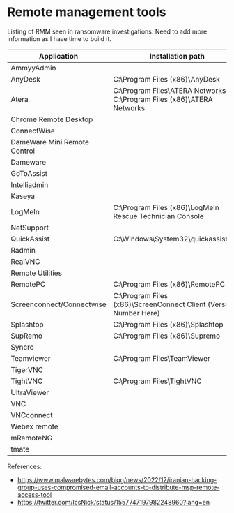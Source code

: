# Remote management tools

Listing of RMM seen in ransomware investigations. Need to add more information as I have time to build it.

|Application|Installation path|
|-|-|
|AmmyyAdmin||
|AnyDesk|C:\Program Files (x86)\AnyDesk|
|Atera|C:\Program Files\ATERA Networks OR C:\Program Files (x86)\ATERA Networks|
|Chrome Remote Desktop||
|ConnectWise||
|DameWare Mini Remote Control||
|Dameware||
|GoToAssist||
|Intelliadmin||
|Kaseya||
|LogMeIn|C:\Program Files (x86)\LogMeIn Rescue Technician Console|
|NetSupport||
|QuickAssist|C:\Windows\System32\quickassist.exe|
|Radmin||
|RealVNC||
|Remote Utilities||
|RemotePC|C:\Program Files (x86)\RemotePC|
|Screenconnect/Connectwise|C:\Program Files (x86)\ScreenConnect Client (Version Number Here)|
|Splashtop|C:\Program Files (x86)\Splashtop|
|SupRemo|C:\Program Files (x86)\Supremo|
|Syncro||
|Teamviewer|C:\Program Files\TeamViewer|
|TigerVNC||
|TightVNC|C:\Program Files\TightVNC|
|UltraViewer||
|VNC||
|VNCconnect||
|Webex remote||
|mRemoteNG||
|tmate||




References:
* https://www.malwarebytes.com/blog/news/2022/12/iranian-hacking-group-uses-compromised-email-accounts-to-distribute-msp-remote-access-tool
* https://twitter.com/IcsNick/status/1557747197982248960?lang=en
